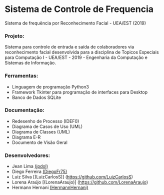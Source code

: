 # Sistema de Controle de Frequencia
Sistema de frequência por Reconhecimento Facial - UEA/EST (2019)

### Projeto:

Sistema para controle de entrada e saída de colaboradores via reconhecimento facial desenvolvida para a disciplina de Topicos Especiais para Computação I - UEA/EST - 2019 - Engenharia da Computação e Sistemas de Informação.

### Ferramentas:

  - Linguagem de programação Python3
  - Framework Tkinter para programação de interfaces para Desktop
  - Banco de Dados SQLite

### Documentação:

  - Redesenho de Processo (IDEF0)
  - Diagrama de Casos de Uso (UML)
  - Diagrama de Classes (UML)
  - Diagrama E-R
  - Documento de Visão Geral

### Desenvolvedores:
  
  - Jean Lima [(jpdol)](https://github.com/jpdol)
  - Diego Ferreira [(DiegoFr75)](https://github.com/DiegoFr75)
  - Luiz Silva [(LuizCarlosS)] (https://github.com/LuizCarlosS)
  - Lorena Araújo [(LorenaAraujo)] (https://github.com/LorenaAraujo)
  - Hermann Hernani [(HermannHernani)](https://github.com/HermannHernani)

